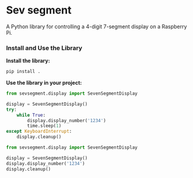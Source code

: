 # Sev segment

A Python library for controlling a 4-digit 7-segment display on a Raspberry Pi.

### Install and Use the Library

**Install the library:**

```bash
pip install .
```

**Use the library in your project:**

```python
from sevsegment.display import SevenSegmentDisplay

display = SevenSegmentDisplay()
try:
    while True:
        display.display_number('1234')
        time.sleep(1)
except KeyboardInterrupt:
    display.cleanup()
```

```python
from sevsegment.display import SevenSegmentDisplay

display = SevenSegmentDisplay()
display.display_number('1234')
display.cleanup()
```
